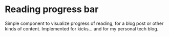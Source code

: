 # Reading progress bar
Simple component to visualize progress of reading, for a blog post or other kinds of content. 
Implemented for kicks... and for my personal tech blog.
